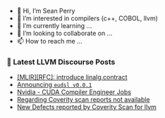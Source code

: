 - 👋 Hi, I’m Sean Perry
- 👀 I’m interested in compilers (c++, COBOL, llvm)
- 🌱 I’m currently learning ...
- 💞️ I’m looking to collaborate on ...
- 📫 How to reach me ...

<!---
s66perry/s66perry is a ✨ special ✨ repository because its `README.md` (this file) appears on your GitHub profile.
You can click the Preview link to take a look at your changes.
--->
### 📕 Latest LLVM Discourse Posts

<!-- DISCOURSE-LLVM:START -->
- [[MLIR][RFC]: introduce linalg.contract](https://discourse.llvm.org/t/mlir-rfc-introduce-linalg-contract/83589#post_10)
- [Announcing `eudsl v0.0.1`](https://discourse.llvm.org/t/announcing-eudsl-v0-0-1/83916#post_1)
- [Nvidia - CUDA Compiler Engineer Jobs](https://discourse.llvm.org/t/nvidia-cuda-compiler-engineer-jobs/83914#post_1)
- [Regarding Coverity scan reports not available](https://discourse.llvm.org/t/regarding-coverity-scan-reports-not-available/83273#post_14)
- [New Defects reported by Coverity Scan for llvm](https://discourse.llvm.org/t/new-defects-reported-by-coverity-scan-for-llvm/83912#post_1)
<!-- DISCOURSE-LLVM:END -->
